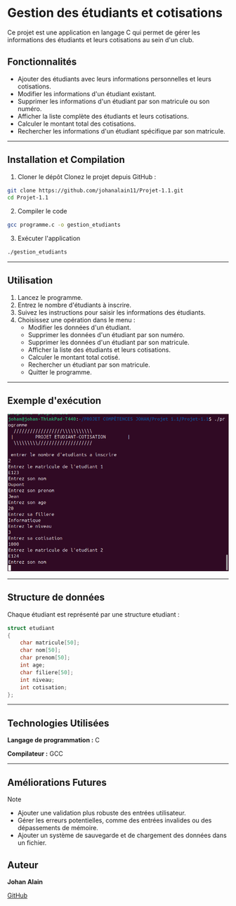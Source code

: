 # Gestion des étudiants et cotisations
Ce projet est une application en langage C qui permet de gérer les informations des étudiants et leurs cotisations au sein d'un club.


## Fonctionnalités

- Ajouter des étudiants avec leurs informations personnelles et leurs cotisations.
- Modifier les informations d'un étudiant existant.
- Supprimer les informations d'un étudiant par son matricule ou son numéro.
- Afficher la liste complète des étudiants et leurs cotisations.
- Calculer le montant total des cotisations.
- Rechercher les informations d'un étudiant spécifique par son matricule.

---
## Installation et Compilation

1. Cloner le dépôt
Clonez le projet depuis GitHub :
```sh
git clone https://github.com/johanalain11/Projet-1.1.git
cd Projet-1.1
```
2. Compiler le code
```sh
gcc programme.c -o gestion_etudiants
```
3. Exécuter l'application
```sh
./gestion_etudiants
```

---
## Utilisation
1. Lancez le programme.
2. Entrez le nombre d'étudiants à inscrire.
3. Suivez les instructions pour saisir les informations des étudiants.
4. Choisissez une opération dans le menu :
    * Modifier les données d'un étudiant.
    * Supprimer les données d'un étudiant par son numéro.
    * Supprimer les données d'un étudiant par son matricule.
    * Afficher la liste des étudiants et leurs cotisations.
    * Calculer le montant total cotisé.
    * Rechercher un étudiant par son matricule.
    * Quitter le programme.

---
## Exemple d'exécution
![Exemple d'exécution](./exec.png "Capture d'ajout d'étudiant")

---
## Structure de données
Chaque étudiant est représenté par une structure etudiant :
```c
struct etudiant
{
    char matricule[50];
    char nom[50];
    char prenom[50];
    int age;
    char filiere[50];
    int niveau;
    int cotisation;
};
```

---
## Technologies Utilisées
**Langage de programmation :** C

**Compilateur :** GCC

---
## Améliorations Futures
>[!NOTE]
>
>* Ajouter une validation plus robuste des entrées utilisateur.
>* Gérer les erreurs potentielles, comme des entrées invalides ou des dépassements de mémoire.
>* Ajouter un système de sauvegarde et de chargement des données dans un fichier.

## Auteur
**Johan Alain**

[GitHub](https://github.com/johanalain11/)
